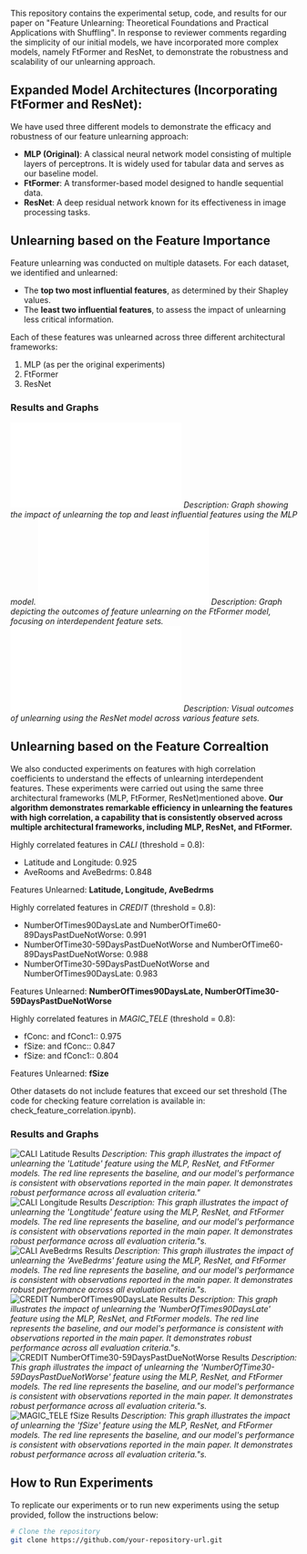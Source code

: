 This repository contains the experimental setup, code, and results for our paper on "Feature Unlearning: Theoretical Foundations and Practical Applications with Shuffling". In response to reviewer comments regarding the simplicity of our initial models, we have incorporated more complex models, namely FtFormer and ResNet, to demonstrate the robustness and scalability of our unlearning approach.

 ## Expanded Model Architectures (Incorporating FtFormer and ResNet):
We have used three different models to demonstrate the efficacy and robustness of our feature unlearning approach:

- **MLP (Original)**: A classical neural network model consisting of multiple layers of perceptrons. It is widely used for tabular data and serves as our baseline model.
- **FtFormer**: A transformer-based model designed to handle sequential data.
- **ResNet**: A deep residual network known for its effectiveness in image processing tasks.

## Unlearning based on the Feature Importance

Feature unlearning was conducted on multiple datasets. For each dataset, we identified and unlearned:
- The **top two most influential features**, as determined by their Shapley values.
- The **least two influential features**, to assess the impact of unlearning less critical information.

Each of these features was unlearned across three different architectural frameworks:
1. MLP (as per the original experiments)
2. FtFormer
3. ResNet

### Results and Graphs
![MLP Results](imgs/different_feature_importance/TRI_mlp.pdf)
*Description: Graph showing the impact of unlearning the top and least influential features using the MLP model.*
![FtFormer Results](imgs/different_feature_importance/TRI_ftformer.pdf)
*Description: Graph depicting the outcomes of feature unlearning on the FtFormer model, focusing on interdependent feature sets.*
![ResNet Results](imgs/different_feature_importance/TRI_resnet.pdf)
*Description: Visual outcomes of unlearning using the ResNet model across various feature sets.*



## Unlearning based on the Feature Correaltion

We also conducted experiments on features with high correlation coefficients to understand the effects of unlearning interdependent features. These experiments were carried out using the same three architectural frameworks (MLP, FtFormer, ResNet)mentioned above. **Our algorithm demonstrates remarkable efficiency in unlearning the features with high correlation, a capability that is consistently observed across multiple architectural frameworks, including MLP, ResNet, and FtFormer.**

Highly correlated features in *CALI* (threshold = 0.8):
- Latitude and Longitude: 0.925
- AveRooms and AveBedrms: 0.848
  
Features Unlearned: **Latitude, Longitude, AveBedrms**

Highly correlated features in *CREDIT* (threshold = 0.8):
- NumberOfTimes90DaysLate and NumberOfTime60-89DaysPastDueNotWorse: 0.991
- NumberOfTime30-59DaysPastDueNotWorse and NumberOfTime60-89DaysPastDueNotWorse: 0.988
- NumberOfTime30-59DaysPastDueNotWorse and NumberOfTimes90DaysLate: 0.983
  
Features Unlearned: **NumberOfTimes90DaysLate, NumberOfTime30-59DaysPastDueNotWorse**


Highly correlated features in *MAGIC_TELE* (threshold = 0.8):
- fConc: and fConc1:: 0.975
- fSize: and fConc:: 0.847
- fSize: and fConc1:: 0.804
  
Features Unlearned: **fSize**

Other datasets do not include features that exceed our set threshold (The code for checking feature correlation is available in: check_feature_correlation.ipynb).
 
### Results and Graphs
![CALI Latitude Results](imgs/CALI_Latitude.png)
*Description: This graph illustrates the impact of unlearning the 'Latitude' feature using the MLP, ResNet, and FtFormer models. The red line represents the baseline, and our model's performance is consistent with observations reported in the main paper. It demonstrates robust performance across all evaluation criteria."*
![CALI Longitude Results](imgs/CALI_Longtitude.png)
*Description: This graph illustrates the impact of unlearning the 'Longtitude' feature using the MLP, ResNet, and FtFormer models. The red line represents the baseline, and our model's performance is consistent with observations reported in the main paper. It demonstrates robust performance across all evaluation criteria."s.*
![CALI AveBedrms Results](imgs/CALI_Avgbed.png)
*Description: This graph illustrates the impact of unlearning the 'AveBedrms' feature using the MLP, ResNet, and FtFormer models. The red line represents the baseline, and our model's performance is consistent with observations reported in the main paper. It demonstrates robust performance across all evaluation criteria."s.*
![CREDIT NumberOfTimes90DaysLate Results](imgs/CREDIT_90.png)
*Description: This graph illustrates the impact of unlearning the 'NumberOfTimes90DaysLate' feature using the MLP, ResNet, and FtFormer models. The red line represents the baseline, and our model's performance is consistent with observations reported in the main paper. It demonstrates robust performance across all evaluation criteria."s.*
![CREDIT NumberOfTime30-59DaysPastDueNotWorse Results](imgs/CREDIT_3059.png)
*Description: This graph illustrates the impact of unlearning the 'NumberOfTime30-59DaysPastDueNotWorse' feature using the MLP, ResNet, and FtFormer models. The red line represents the baseline, and our model's performance is consistent with observations reported in the main paper. It demonstrates robust performance across all evaluation criteria."s.*
![MAGIC_TELE fSize Results](imgs/TETL.png)
*Description: This graph illustrates the impact of unlearning the 'fSize' feature using the MLP, ResNet, and FtFormer models. The red line represents the baseline, and our model's performance is consistent with observations reported in the main paper. It demonstrates robust performance across all evaluation criteria."s.*

## How to Run Experiments

To replicate our experiments or to run new experiments using the setup provided, follow the instructions below:

```bash
# Clone the repository
git clone https://github.com/your-repository-url.git
